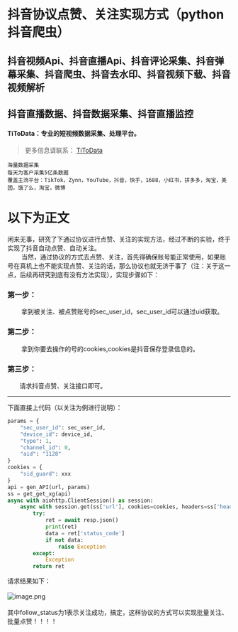# 抖音协议点赞、关注实现方式（python抖音爬虫）

## 抖音视频Api、抖音直播Api、抖音评论采集、抖音弹幕采集、抖音爬虫、抖音去水印、抖音视频下载、抖音视频解析
## 抖音直播数据、抖音数据采集、抖音直播监控

#### TiToData：专业的短视频数据采集、处理平台。
> 更多信息请联系： [TiToData](https://www.titodata.com/about?from=shipinapi)
```
海量数据采集
每天为客户采集5亿条数据
覆盖主流平台：TikTok，Zynn，YouTube，抖音，快手，1688，小红书，拼多多，淘宝，美团，饿了么，淘宝，微博

```
# 以下为正文

闲来无事，研究了下通过协议进行点赞、关注的实现方法，经过不断的实验，终于实现了抖音自动点赞、自动关注。<br />        当然，通过协议的方式去点赞、关注，首先得确保账号能正常使用，如果账号在真机上也不能实现点赞、关注的话，那么协议也就无济于事了（注：关于这一点，后续再研究到底有没有方法实现），实现步骤如下：
<a name="sO42j"></a>
### 第一步：
        拿到被关注、被点赞账号的sec_user_id，sec_user_id可以通过uid获取。
<a name="3SPPa"></a>
### 第二步：
        拿到你要去操作的号的cookies,cookies是抖音保存登录信息的。
<a name="XLzbe"></a>
### 第三步：
       请求抖音点赞、关注接口即可。

---

下面直接上代码（以关注为例进行说明）：
```python
params = {
    "sec_user_id": sec_user_id,
    "device_id": device_id,
    "type": 1,
    "channel_id": 0,
    "aid": "1128"
}
cookies = {
    "sid_guard": xxx
}
api = gen_API(url, params)
ss = get_get_xg(api)
async with aiohttp.ClientSession() as session:
    async with session.get(ss['url'], cookies=cookies, headers=ss['headers']) as resp:
        try:
            ret = await resp.json()
            print(ret)
            data = ret['status_code']
            if not data:
                raise Exception
        except:
            Exception
        return ret

```
请求结果如下：<br />
<br />![image.png](https://cdn.nlark.com/yuque/0/2020/png/97322/1605499101569-ae93a73c-34d9-409a-8657-3b105f2d3e4f.png#align=left&display=inline&height=414&margin=%5Bobject%20Object%5D&name=image.png&originHeight=414&originWidth=1474&size=334688&status=done&style=none&width=1474)<br />
<br />其中follow_status为1表示关注成功，搞定，这样协议的方式可以实现批量关注、批量点赞！！！！

